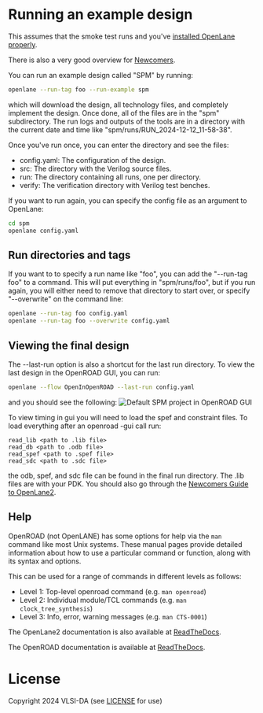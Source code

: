 # Running an example design

This assumes that the smoke test runs and you've [installed OpenLane properly](installation.md).

There is also a very good overview for
[Newcomers](https://openlane2.readthedocs.io/en/latest/getting_started/newcomers/index.html#).

You can run an example design called "SPM" by running:
```bash
openlane --run-tag foo --run-example spm
```
which will download the design, all technology files, and completely implement the design. Once
done, all of the files are in the "spm" subdirectory. The run logs and outputs of the tools are in
a directory with the current date and time like "spm/runs/RUN_2024-12-12_11-58-38".

Once you've run once, you can enter the directory and see the files:
- config.yaml: The configuration of the design.
- src: The directory with the Verilog source files.
- run: The directory containing all runs, one per directory.
- verify: The verification directory with Verilog test benches.

If you want to run again, you can specify the config file as an argument to OpenLane:
```bash
cd spm
openlane config.yaml
```

## Run directories and tags

If you want to to specify a run name like "foo", you can add the "--run-tag foo" to a command. 
This will put everything in "spm/runs/foo", but if you run again, you will either need to remove
that directory to start over, or specify "--overwrite" on the command line:
```bash
openlane --run-tag foo config.yaml
openlane --run-tag foo --overwrite config.yaml
```


## Viewing the final design

The --last-run option is also a shortcut for the last run directory. To view the last design in
the OpenROAD GUI, you can run:
```bash
openlane --flow OpenInOpenROAD --last-run config.yaml
```
and you should see the following:
![Default SPM project in OpenROAD GUI](openlane/openroad_gui_spm.png)

To view timing in gui you will need to load the spef and constraint files. To load everything after an
openroad -gui call run:

```
read_lib <path to .lib file>
read_db <path to .odb file> 
read_spef <path to .spef file>
read_sdc <path to .sdc file>
```

the odb, spef, and sdc file can be found in the final run directory. The .lib files are with your PDK.
You should also go through the [Newcomers Guide to
OpenLane2](https://openlane2.readthedocs.io/en/latest/getting_started/newcomers/index.html).

## Help

OpenROAD (not OpenLANE) has some options for help via the ``man`` command like most
Unix systems. These manual pages provide detailed information about how to use
a particular command or function, along with its syntax and options.

This can be used for a range of commands in different levels as follows:
* Level 1: Top-level openroad command (e.g. ``man openroad``)
* Level 2: Individual module/TCL commands (e.g. ``man clock_tree_synthesis``)
* Level 3: Info, error, warning messages (e.g. ``man CTS-0001``)

The OpenLane2 documentation is also available at [ReadTheDocs](https://openlane2.readthedocs.io/en/latest/).

The OpenROAD documentation is available at [ReadTheDocs](https://openroad.readthedocs.io/en/latest/).




# License

Copyright 2024 VLSI-DA (see [LICENSE](LICENSE) for use)
